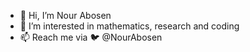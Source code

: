 - 👋 Hi, I’m Nour Abosen
- 👀 I’m interested in mathematics, research and coding
- 📫 Reach me via 🐦 @NourAbosen
